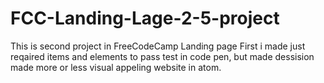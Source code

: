 # FCC-Landing-Lage-2-5-project
This is second project in FreeCodeCamp
Landing page
First i made just reqaired items and elements to pass test in code pen,
but made dessision made more or less visual appeling website in atom.

